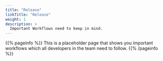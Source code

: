 ```yaml
---
title: "Release"
linkTitle: "Release"
weight: 1
description: >
  Important Workflows need to keep in mind.
---
```


{{% pageinfo %}}
This is a placeholder page that shows you important workflows which all developers in the team need to follow.
{{% /pageinfo %}}
